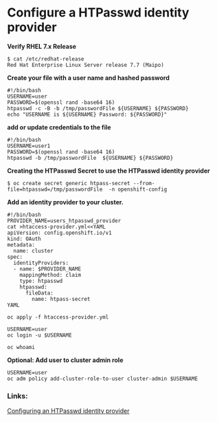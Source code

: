 # Configure a HTPasswd identity provider

**Verify RHEL 7.x Release**
```
$ cat /etc/redhat-release
Red Hat Enterprise Linux Server release 7.7 (Maipo)
```

**Create your file with a user name and hashed password**
```
#!/bin/bash
USERNAME=user
PASSWORD=$(openssl rand -base64 16)
htpasswd -c -B -b /tmp/passwordFile ${USERNAME} ${PASSWORD}
echo "USERNAME is ${USERNAME} Password: ${PASSWORD}"
```

**add or update credentials to the file**
```
#!/bin/bash
USERNAME=user1
PASSWORD=$(openssl rand -base64 16)
htpasswd -b /tmp/passwordFile  ${USERNAME} ${PASSWORD}
```

**Creating the HTPasswd Secret to use the HTPasswd identity provider**
```
$ oc create secret generic htpass-secret --from-file=htpasswd=/tmp/passwordFile  -n openshift-config
```
**Add an identity provider to your cluster.**
```
#!/bin/bash
PROVIDER_NAME=users_htpasswd_provider
cat >htaccess-provider.yml<<YAML
apiVersion: config.openshift.io/v1
kind: OAuth
metadata:
  name: cluster
spec:
  identityProviders:
  - name: $PROVIDER_NAME
    mappingMethod: claim
    type: htpasswd
    htpasswd:
      fileData:
        name: htpass-secret
YAML

oc apply -f htaccess-provider.yml

USERNAME=user
oc login -u $USERNAME

oc whoami
```


**Optional: Add user to cluster admin role**
```
USERNAME=user
oc adm policy add-cluster-role-to-user cluster-admin $USERNAME
```

### Links:
[Configuring an HTPasswd identity provider](https://docs.openshift.com/container-platform/4.1/authentication/identity_providers/configuring-htpasswd-identity-provider.html#identity-provider-creating-htpasswd-file-linux_configuring-htpasswd-identity-provider)

